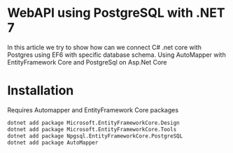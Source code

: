 ﻿# WebAPI using PostgreSQL with .NET 7
In this article we try to show how can we connect C# .net core with Postgres using EF6 with specific database schema. 
Using AutoMapper with EntityFramework Core and PostgreSql on Asp.Net Core


# Installation

Requires Automapper and EntityFramework Core packages

```sh
dotnet add package Microsoft.EntityFrameworkCore.Design
dotnet add package Microsoft.EntityFrameworkCore.Tools
dotnet add package Npgsql.EntityFrameworkCore.PostgreSQL
dotnet add package AutoMapper

```



